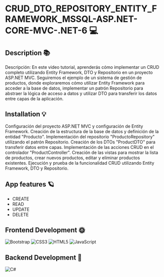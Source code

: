 # CRUD_DTO_REPOSITORY_ENTITY_FRAMEWORK_MSSQL-ASP.NET-CORE-MVC-.NET-6 💻
## Description 📚
 Descripción: En este video tutorial, aprenderás cómo implementar un CRUD completo utilizando Entity Framework, DTO y Repositorio en un proyecto ASP.NET MVC. Seguiremos el ejemplo de un sistema de gestión de productos, donde exploraremos cómo utilizar Entity Framework para acceder a la base de datos, implementar un patrón Repositorio para abstraer la lógica de acceso a datos y utilizar DTO para transferir los datos entre capas de la aplicación.

 
## Installation 💡 
 Configuración del proyecto ASP.NET MVC y configuración de Entity Framework.
Creación de la estructura de la base de datos y definición de la entidad "Producto".
Implementación del repositorio "ProductoRepository" utilizando el patrón Repositorio.
Creación de los DTOs "ProductDTO" para transferir datos entre capas.
Implementación de las acciones CRUD en el controlador "ProductController".
Creación de las vistas para mostrar la lista de productos, crear nuevos productos, editar y eliminar productos existentes.
Ejecución y prueba de la funcionalidad CRUD utilizando Entity Framework, DTO y Repositorio. 
## App features 🪐
 - CREATE
- READ
- UPDATE
- DELETE 
## Frontend Development 🌞 
 ![Bootstrap](https://img.shields.io/badge/bootstrap-%23563D7C.svg?style=for-the-badge&logo=bootstrap&logoColor=white) ![CSS3](https://img.shields.io/badge/css3-%231572B6.svg?style=for-the-badge&logo=css3&logoColor=white) ![HTML5](https://img.shields.io/badge/html5-%23E34F26.svg?style=for-the-badge&logo=html5&logoColor=white) ![JavaScript](https://img.shields.io/badge/javascript-%23323330.svg?style=for-the-badge&logo=javascript&logoColor=%23F7DF1E) 
## Backend Development 🌚 
 ![C#](https://img.shields.io/badge/c%23-%23239120.svg?style=for-the-badge&logo=c-sharp&logoColor=white) 
 
